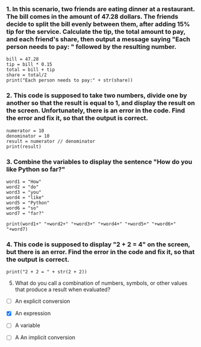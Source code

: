 ### 1. In this scenario, two friends are eating dinner at a restaurant. The bill comes in the amount of 47.28 dollars. The friends decide to split the bill evenly between them, after adding 15% tip for the service. Calculate the tip, the total amount to pay, and each friend's share, then output a message saying "Each person needs to pay: " followed by the resulting number.
```
bill = 47.28
tip = bill * 0.15
total = bill + tip
share = total/2 
print("Each person needs to pay:" + str(share))
```
### 2. This code is supposed to take two numbers, divide one by another so that the result is equal to 1, and display the result on the screen. Unfortunately, there is an error in the code. Find the error and fix it, so that the output is correct.
```
numerator = 10
denominator = 10
result = numerator // denominator
print(result)
```
### 3. Combine the variables to display the sentence "How do you like Python so far?"
```
word1 = "How"
word2 = "do"
word3 = "you"
word4 = "like"
word5 = "Python"
word6 = "so"
word7 = "far?"

print(word1+" "+word2+" "+word3+" "+word4+" "+word5+" "+word6+" "+word7)
```
### 4. This code is supposed to display "2 + 2 = 4" on the screen, but there is an error. Find the error in the code and fix it, so that the output is correct.
```
print("2 + 2 = " + str(2 + 2))
```
5. What do you call a combination of numbers, symbols, or other values that produce a result when evaluated?

- [ ] An explicit conversion

- [x] An expression

- [ ] A variable

- [ ] A An implicit conversion
